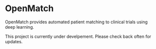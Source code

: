 # OpenMatch
OpenMatch provides automated patient matching to clinical trials using deep learning.

This project is currently under develpement. Please check back often for updates.
